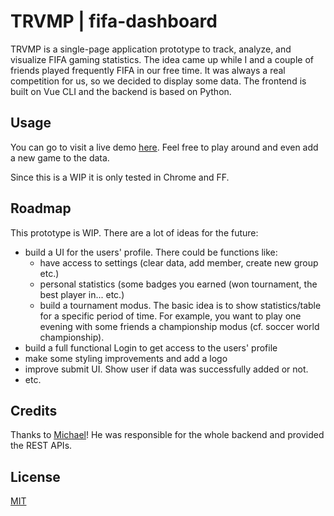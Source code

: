 # TRVMP | fifa-dashboard

TRVMP is a single-page application prototype to track, analyze, and visualize FIFA gaming statistics. The idea came up while I and a couple of friends played frequently FIFA in our free time. It was always a real competition for us, so we decided to display some data. The frontend is built on Vue CLI and the backend is based on Python. 
 

## Usage

You can go to visit a live demo [here](https://andreasden.github.io/fifa-dashboard).
Feel free to play around and even add a new game to the data.

Since this is a WIP it is only tested in Chrome and FF. 

## Roadmap
This prototype is WIP. There are a lot of ideas for the future: 
- build a UI for the users' profile. There could be functions like:
  - have access to settings (clear data, add member, create new group etc.)
  - personal statistics (some badges you earned (won tournament, the best player in... etc.)
  - build a tournament modus. The basic idea is to show statistics/table for a specific period of time. For example, you want to play one evening with some friends a championship modus (cf. soccer world championship).
- build a full functional Login to get access to the users' profile
- make some styling improvements and add a logo
- improve submit UI. Show user if data was successfully added or not.
- etc.

## Credits
Thanks to [Michael](https://github.com/mymindwentblvnk)! He was responsible for the whole backend and provided the REST APIs. 

## License
[MIT](https://choosealicense.com/licenses/mit/)
